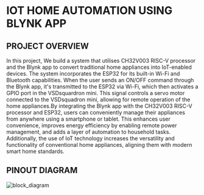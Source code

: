 # IOT HOME AUTOMATION USING BLYNK APP 

## PROJECT OVERVIEW
In this project, We build a system that utilises CH32V003 RISC-V processor and the Blynk app to convert traditional home appliances into IoT-enabled devices. The system incorporates the ESP32 for its built-in Wi-Fi and Bluetooth capabilities. When the user sends an ON/OFF command through the Blynk app, it's transmitted to the ESP32 via Wi-Fi, which then activates a GPIO port in the VSDsquardron mini. This signal controls a servo motor connected to the VSDsquadron mini, allowing for remote operation of the home appliances.By integrating the Blynk app with the CH32V003 RISC-V processor and ESP32, users can conveniently manage their appliances from anywhere using a smartphone or tablet. This enhances user convenience, improves energy efficiency by enabling remote power management, and adds a layer of automation to household tasks. Additionally, the use of IoT technology increases the versatility and functionality of conventional home appliances, aligning them with modern smart home standards.

## PINOUT DIAGRAM

![block_diagram](https://github.com/sathyanarayanat/VSD-Squadron-mini-internship/assets/71438522/61bbe59b-7e17-495f-a84f-814748a4cda6)
